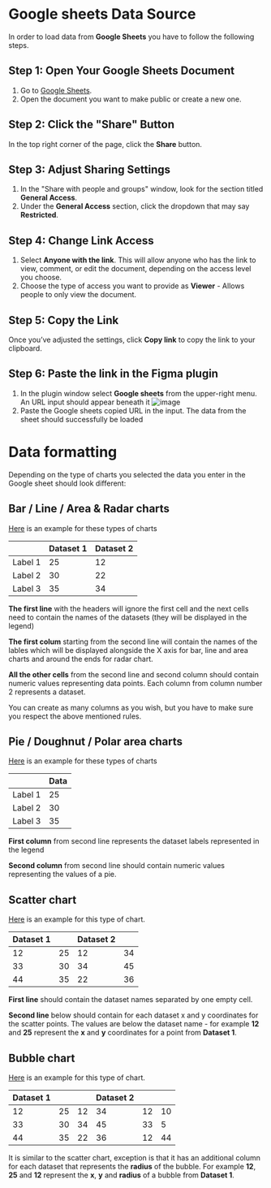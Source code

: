 # Google sheets Data Source

In order to load data from **Google Sheets** you have to follow the following steps.

## Step 1: Open Your Google Sheets Document
1. Go to [Google Sheets](https://sheets.google.com).
2. Open the document you want to make public or create a new one.

## Step 2: Click the "Share" Button
In the top right corner of the page, click the **Share** button.

## Step 3: Adjust Sharing Settings
1. In the "Share with people and groups" window, look for the section titled **General Access**.
2. Under the **General Access** section, click the dropdown that may say **Restricted**.

## Step 4: Change Link Access
1. Select **Anyone with the link**. This will allow anyone who has the link to view, comment, or edit the document, depending on the access level you choose.
2. Choose the type of access you want to provide as **Viewer** - Allows people to only view the document.

## Step 5: Copy the Link
Once you’ve adjusted the settings, click **Copy link** to copy the link to your clipboard.

## Step 6: Paste the link in the Figma plugin
1. In the plugin window select **Google sheets** from the upper-right menu. An URL input should appear beneath it
   ![image](https://github.com/user-attachments/assets/b39291fd-b144-48a5-bdd5-1cffd0389450)
2. Paste the Google sheets copied URL in the input. The data from the sheet should successfully be loaded

# Data formatting

Depending on the type of charts you selected the data you enter in the Google sheet should look different:

## Bar / Line / Area & Radar charts

[Here](https://docs.google.com/spreadsheets/d/1GBpzleFFwKTv3Qq6Bn8YH91BP3g75dswdKnXz4ePrAk/edit?gid=1498389673#gid=1498389673) is an example for these types of charts

|             | Dataset 1 | Dataset 2  |
|-------------|-----|-------------|
| Label 1       | 25  | 12    |
| Label 2        | 30  | 22    |
| Label 3    | 35  | 34     |

**The first line** with the headers will ignore the first cell and the next cells need to contain the names of the datasets (they will be displayed in the legend)

**The first colum** starting from the second line will contain the names of the lables which will be displayed alongside the X axis for bar, line and area charts and around the ends for radar chart.

**All the other cells** from the second line and second column should contain numeric values representing data points. Each column from column number 2 represents a dataset. 

You can create as many columns as you wish, but you have to make sure you respect the above mentioned rules.

## Pie / Doughnut / Polar area charts

[Here](https://docs.google.com/spreadsheets/d/1tVn5lqKgo6q8e61_JIgBfkuvdyUNlcWrioQtGrUmlmY/edit?gid=812464488#gid=812464488) is an example for these types of charts

|             | Data | 
|-------------|-----|
| Label 1       | 25  | 
| Label 2        | 30  | 
| Label 3    | 35  | 

**First column** from second line represents the dataset labels represented in the legend

**Second column** from second line should contain numeric values representing the values of a pie.

## Scatter chart

[Here](https://docs.google.com/spreadsheets/d/1Lu9w10A5uPCnfyUTDlu1X72WL1Zns2QMot3Mz9i_foU/edit?gid=1961939755#gid=1961939755) is an example for this type of chart.

|   Dataset 1          |  | Dataset 2| |
|-------------|-----|---|---|
|12      | 25  | 12|34|
| 33        | 30  | 34|45|
| 44    | 35  | 22|36|

**First line** should contain the dataset names separated by one empty cell.

**Second line** below should contain for each dataset x and y coordinates for the scatter points. The values are below the dataset name - for example **12** and **25** represent the **x** and **y** coordinates for a point from **Dataset 1**.

## Bubble chart 

[Here](https://docs.google.com/spreadsheets/d/12_lAMVPOm64ZT9Menlms8YBI40oR5FJTh86nv2WKMUU/edit?gid=1620552751#gid=1620552751) is an example for this type of chart.

|   Dataset 1          |  | | Dataset 2| | |
|-------------|-----|-----|---|---|-----|
|12      | 25  | 12|34| 12 |10|
| 33        | 30  | 34|45| 33| 5|
| 44    | 35  | 22|36| 12| 44|

It is similar to the scatter chart, exception is that it has an additional column for each dataset that represents the **radius** of the bubble.  For example **12**, **25** and **12** represent the **x**, **y** and **radius** of a bubble from **Dataset 1**.
